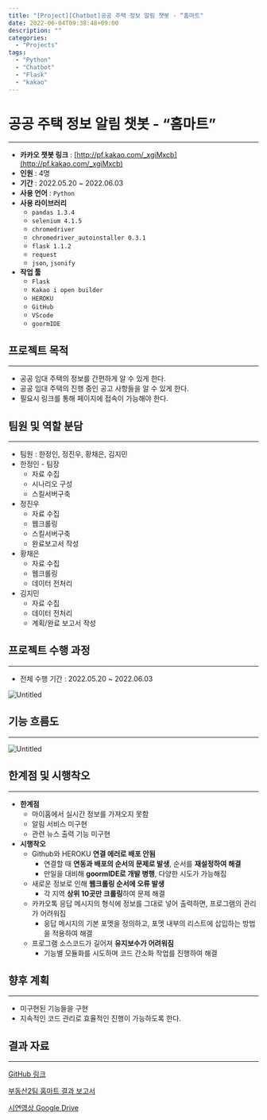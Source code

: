 ```yaml
---
title: "[Project][Chatbot]공공 주택 정보 알림 챗봇 - “홈마트"
date: 2022-06-04T09:38:48+09:00
description: ""
categories:
  - "Projects"
tags:
  - "Python"
  - "Chatbot"
  - "Flask"
  - "kakao"
---
```

<!--more-->


# 공공 주택 정보 알림 챗봇 - “홈마트”

---

- **카카오 챗봇 링크** : [http://pf.kakao.com/_xgiMxcb](http://pf.kakao.com/_xgiMxcb)
- **인원** : 4명
- **기간** : 2022.05.20 ~ 2022.06.03
- **사용 언어** : ```Python```
- **사용 라이브러리**
  - ```pandas 1.3.4```
  - ```selenium 4.1.5```
  - ```chromedriver```
  - ```chromedriver_autoinstaller 0.3.1```
  - ```flask 1.1.2```
  - ```request```
  - ```json```, ```jsonify```
- **작업 툴**
    - `Flask`
    - `Kakao i open builder`
    - `HEROKU`
    - `GitHub`
    - `VScode`
    - `goormIDE`

## 프로젝트 목적

---

- 공공 임대 주택의 정보를 간편하게 알 수 있게 한다.
- 공공 임대 주택의 진행 중인 공고 사항들을 알 수 있게 한다.
- 필요시 링크를 통해 페이지에 접속이 가능해야 한다.

## 팀원 및 역할 분담

---

- 팀원 : 한정인, 정진우, 황채은, 김지민
- 한정인 - 팀장
    - 자료 수집
    - 시나리오 구성
    - 스킬서버구축
- 정진우
    - 자료 수집
    - 웹크롤링
    - 스킬서버구축
    - 완료보고서 작성
- 황채은
    - 자료 수집
    - 웹크롤링
    - 데이터 전처리
- 김지민
    - 자료 수집
    - 데이터 전처리
    - 계획/완료 보고서 작성

## 프로젝트 수행 과정

---

- 전체 수행 기간 : 2022.05.20 ~ 2022.06.03

![Untitled](/images/projects/부동산2팀_홈마트/Untitled.png)

## 기능 흐름도

---

![Untitled](/images/projects/부동산2팀_홈마트/Untitled%201.png)


## 한계점 및 시행착오

---

- **한계점**
    - 마이홈에서 실시간 정보를 가져오지 못함
    - 알림 서비스 미구현
    - 관련 뉴스 출력 기능 미구현
- **시행착오**
    - Github와 HEROKU **연결 에러로 배포 안됨**
        - 연결할 때 **연동과 배포의 순서의 문제로 발생**, 순서를 **재설정하여 해결**
        - 만일을 대비해 **goormIDE로 개발 병행**, 다양한 시도가 가능해짐
    - 새로운 정보로 인해 **웹크롤링 순서에 오류 발생**
        - 각 지역 **상위 10곳만 크롤링**하여 문제 해결
    - 카카오톡 응답 메시지의 형식에 정보를 그대로 넣어 출력하면, 프로그램의 관리가 어려워짐
        - 응답 메시지의 기본 포멧을 정의하고, 포멧 내부의 리스트에 삽입하는 방법을 적용하여 해결
    - 프로그램 소스코드가 길어져 **유지보수가 어려워짐**
        - 기능별 모듈화를 시도하며 코드 간소화 작업를 진행하여 해결

## 향후 계획

---

- 미구현된 기능들을 구현
- 지속적인 코드 관리로 효율적인 진행이 가능하도록 한다.

## 결과 자료

---
[GitHub 링크](https://github.com/blackJJW/chatbot_kakao_groom)

[부동산2팀 홈마트 결과 보고서](pdf/부동산2팀_홈마트_결과.pdf)

[시연영상 Google Drive](https://drive.google.com/file/d/1gKNMv2iAT_wnokF22wmM6YORYsIRBpHn/view?usp=sharing)
